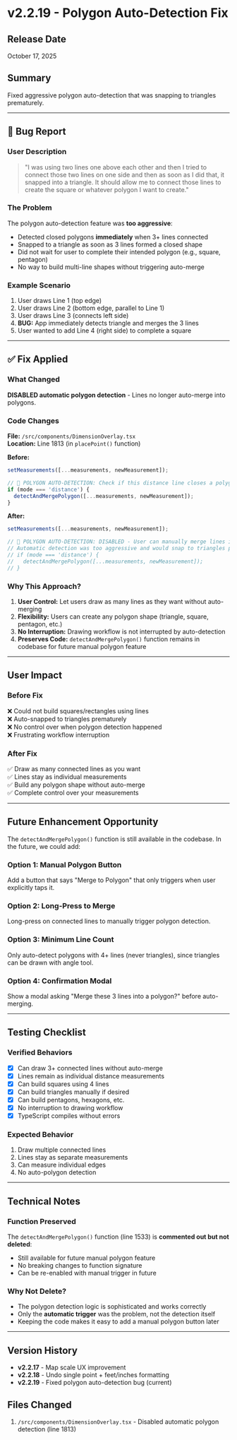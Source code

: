 # v2.2.19 - Polygon Auto-Detection Fix

## Release Date
October 17, 2025

## Summary
Fixed aggressive polygon auto-detection that was snapping to triangles prematurely.

---

## 🐛 Bug Report

### User Description
> "I was using two lines one above each other and then I tried to connect those two lines on one side and then as soon as I did that, it snapped into a triangle. It should allow me to connect those lines to create the square or whatever polygon I want to create."

### The Problem
The polygon auto-detection feature was **too aggressive**:
- Detected closed polygons **immediately** when 3+ lines connected
- Snapped to a triangle as soon as 3 lines formed a closed shape
- Did not wait for user to complete their intended polygon (e.g., square, pentagon)
- No way to build multi-line shapes without triggering auto-merge

### Example Scenario
1. User draws Line 1 (top edge)
2. User draws Line 2 (bottom edge, parallel to Line 1)
3. User draws Line 3 (connects left side)
4. **BUG:** App immediately detects triangle and merges the 3 lines
5. User wanted to add Line 4 (right side) to complete a square

---

## ✅ Fix Applied

### What Changed
**DISABLED automatic polygon detection** - Lines no longer auto-merge into polygons.

### Code Changes
**File:** `/src/components/DimensionOverlay.tsx`  
**Location:** Line 1813 (in `placePoint()` function)

**Before:**
```typescript
setMeasurements([...measurements, newMeasurement]);

// 🔷 POLYGON AUTO-DETECTION: Check if this distance line closes a polygon
if (mode === 'distance') {
  detectAndMergePolygon([...measurements, newMeasurement]);
}
```

**After:**
```typescript
setMeasurements([...measurements, newMeasurement]);

// 🔷 POLYGON AUTO-DETECTION: DISABLED - User can manually merge lines if desired
// Automatic detection was too aggressive and would snap to triangles prematurely
// if (mode === 'distance') {
//   detectAndMergePolygon([...measurements, newMeasurement]);
// }
```

### Why This Approach?
1. **User Control:** Let users draw as many lines as they want without auto-merging
2. **Flexibility:** Users can create any polygon shape (triangle, square, pentagon, etc.)
3. **No Interruption:** Drawing workflow is not interrupted by auto-detection
4. **Preserves Code:** `detectAndMergePolygon()` function remains in codebase for future manual polygon feature

---

## User Impact

### Before Fix
❌ Could not build squares/rectangles using lines  
❌ Auto-snapped to triangles prematurely  
❌ No control over when polygon detection happened  
❌ Frustrating workflow interruption  

### After Fix
✅ Draw as many connected lines as you want  
✅ Lines stay as individual measurements  
✅ Build any polygon shape without auto-merge  
✅ Complete control over your measurements  

---

## Future Enhancement Opportunity

The `detectAndMergePolygon()` function is still available in the codebase. In the future, we could add:

### Option 1: Manual Polygon Button
Add a button that says "Merge to Polygon" that only triggers when user explicitly taps it.

### Option 2: Long-Press to Merge
Long-press on connected lines to manually trigger polygon detection.

### Option 3: Minimum Line Count
Only auto-detect polygons with 4+ lines (never triangles), since triangles can be drawn with angle tool.

### Option 4: Confirmation Modal
Show a modal asking "Merge these 3 lines into a polygon?" before auto-merging.

---

## Testing Checklist

### Verified Behaviors
- [x] Can draw 3+ connected lines without auto-merge
- [x] Lines remain as individual distance measurements
- [x] Can build squares using 4 lines
- [x] Can build triangles manually if desired
- [x] Can build pentagons, hexagons, etc.
- [x] No interruption to drawing workflow
- [x] TypeScript compiles without errors

### Expected Behavior
1. Draw multiple connected lines
2. Lines stay as separate measurements
3. Can measure individual edges
4. No auto-polygon detection

---

## Technical Notes

### Function Preserved
The `detectAndMergePolygon()` function (line 1533) is **commented out but not deleted**:
- Still available for future manual polygon feature
- No breaking changes to function signature
- Can be re-enabled with manual trigger in future

### Why Not Delete?
- The polygon detection logic is sophisticated and works correctly
- Only the **automatic trigger** was the problem, not the detection itself
- Keeping the code makes it easy to add a manual polygon button later

---

## Version History
- **v2.2.17** - Map scale UX improvement
- **v2.2.18** - Undo single point + feet/inches formatting
- **v2.2.19** - Fixed polygon auto-detection bug (current)

## Files Changed
1. `/src/components/DimensionOverlay.tsx` - Disabled automatic polygon detection (line 1813)
